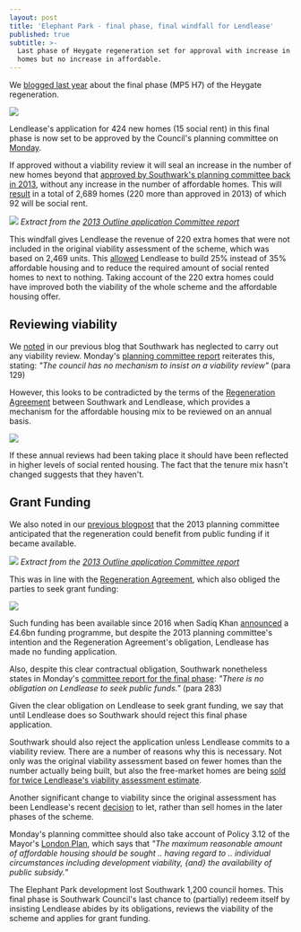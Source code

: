 ```yaml
---
layout: post
title: 'Elephant Park - final phase, final windfall for Lendlease'
published: true
subtitle: >-
  Last phase of Heygate regeneration set for approval with increase in number of
  homes but no increase in affordable.
---
```

We [blogged last year](http://35percent.org/2019-08-05-elephant-park-final-phase-affordable-housing/) about the final phase (MP5 H7) of the Heygate regeneration. 

![](http://35percent.org/img/eparkaerial.jpg)

Lendlease's application for 424 new homes (15 social rent) in this final phase is now set to be approved by the Council's planning committee on [Monday](http://moderngov.southwark.gov.uk/ieListDocuments.aspx?CId=119&MId=6403&Ver=4).

If approved without a viability review it will seal an increase in the number of new homes beyond that [approved by Southwark's planning committee back in 2013](http://moderngov.southwark.gov.uk/documents/s34476/Report.pdf), without any increase in the number of affordable homes. This will [result](http://35percent.org/img/epark92socialrent.jpg) in a total of 2,689 homes (220 more than approved in 2013) of which 92 will be social rent. 

![](http://35percent.org/img/12AP1092extracts.png)
*Extract from the [2013 Outline application Committee report](http://moderngov.southwark.gov.uk/documents/s34476/Report.pdf)*

This windfall gives Lendlease the revenue of 220 extra homes that were not included in the original viability assessment of the scheme, which was based on 2,469 units. This [allowed](https://www.theguardian.com/cities/2015/jun/25/london-developers-viability-planning-affordable-social-housing-regeneration-oliver-wainwright) Lendlease to build 25% instead of 35% affordable housing and to reduce the required amount of social rented homes to next to nothing. Taking account of the 220 extra homes could have improved both the viability of the whole scheme and the affordable housing offer.

## Reviewing viability
We [noted](http://35percent.org/2019-08-05-elephant-park-final-phase-affordable-housing/#viability-questions) in our previous blog that Southwark has neglected to carry out any viability review.  Monday's [planning committee report](http://moderngov.southwark.gov.uk/documents/s87381/Report%20Plot%20H7%20Heygate%20Street%20within%20land%20bounded%20by%20Elephant%20Park%20to%20the%20north%20Plot%20H2%20to%20the%20wes.pdf) reiterates this, stating: _"The council has no mechanism to insist on a viability review"_ (para 129)

However, this looks to be contradicted by the terms of the [Regeneration Agreement](https://files.whatdotheyknow.com/request/heygate_estate_development_partn/191203%2020141201_Lend%20Lease_2014%20Deed%20of%20Variation_COMPLETE.pdf%20EIR%201351433_Redacted.pdf) between Southwark and Lendlease, which provides a mechanism for the affordable housing mix to be reviewed on an annual basis. 

![](http://35percent.org/img/vreviewra.png)

If these annual reviews had been taking place it should have been reflected in higher levels of social rented housing. The fact that the tenure mix hasn't changed suggests that they haven't.

## Grant Funding
We also noted in our [previous blogpost](http://35percent.org/2019-08-05-elephant-park-final-phase-affordable-housing/) that the 2013 planning committee anticipated that the regeneration could benefit from public funding if it became available. 

![](http://35percent.org/img/gfunding2.png)
*Extract from the [2013 Outline application Committee report](http://moderngov.southwark.gov.uk/documents/s34476/Report.pdf)*

This was in line with the [Regeneration Agreement](https://files.whatdotheyknow.com/request/heygate_estate_development_partn/191203%2020141201_Lend%20Lease_2014%20Deed%20of%20Variation_COMPLETE.pdf%20EIR%201351433_Redacted.pdf), which also obliged the parties to seek grant funding:

![](http://35percent.org/img/fundingra.png)

Such funding has been available since 2016 when Sadiq Khan [announced](https://www.london.gov.uk/what-we-do/housing-and-land/homes-londoners-affordable-homes-programme-2016-21) a £4.6bn funding programme, but despite the 2013 planning committee's intention and the Regeneration Agreement's obligation, Lendlease has made no funding application.

Also, despite this clear contractual obligation, Southwark nonetheless states in Monday's [committee report for the final phase](http://moderngov.southwark.gov.uk/documents/s87381/Report%20Plot%20H7%20Heygate%20Street%20within%20land%20bounded%20by%20Elephant%20Park%20to%20the%20north%20Plot%20H2%20to%20the%20wes.pdf): _"There is no obligation on Lendlease to seek public funds."_ (para 283) 

Given the clear obligation on Lendlease to seek grant funding, we say that until Lendlease does so Southwark should reject this final phase application.

Southwark should also reject the application unless Lendlease commits to a viability review.  There are a number of reasons why this is necessary. Not only was the original viability assessment based on fewer homes than the number actually being built, but also the free-market homes are being [sold for twice Lendlease's viability assessment estimate](https://www.theguardian.com/cities/2015/jun/25/london-developers-viability-planning-affordable-social-housing-regeneration-oliver-wainwright).

Another significant change to viability since the original assessment has been Lendlease's recent [decision](https://www.constructionenquirer.com/2018/01/17/lendlease-launches-1-5bn-build-to-rent-partnership/) to let, rather than sell homes in the later phases of the scheme.

Monday's planning committee should also take account of Policy 3.12 of the Mayor's [London Plan](https://www.london.gov.uk/sites/default/files/the_london_plan_malp_final_for_web_0606_0.pdf), which says that _"The maximum reasonable amount of affordable housing should be sought .. having regard to .. individual circumstances including development viability, {and} the availability of public subsidy._"

The Elephant Park development lost Southwark 1,200 council homes. This final phase is Southwark Council's last chance to (partially) redeem itself by insisting Lendlease abides by its obligations, reviews the viability of the scheme and applies for grant funding.

<meta name="twitter:card" content="summary_large_image" />

<meta name="twitter:site" content="@35percent_EAN" />

<meta name="twitter:title" content="Elephant Park - final phase, final windfall for Lendlease" />

<meta name="twitter:description" content="Call for viability review after Lendlease apply to build more homes than approved without any increase in affordable." />

<meta name="twitter:image" content="http://35percent.org/img/eparkaerial.jpg" />
